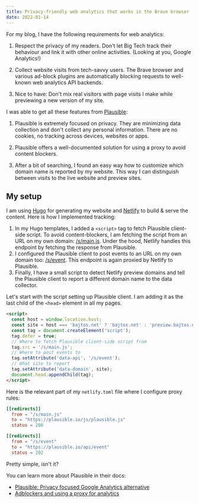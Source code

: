 ```yaml
---
title: Privacy-friendly web analytics that works in the Brave browser
date: 2022-01-14
---
```


For my blog, I have the following requirements for web analytics:

1. Respect the privacy of my readers. Don't let Big Tech track their behaviour
   and link it with other online activities. (Looking at you, Google Analytics!)

2. Collect website visits from tech-savvy users. The Brave browser and various
   ad-block plugins are automatically blocking requests to well-known web
   analytics API backends.

3. Nice to have: Don't mix real visitors with page visits I make while
   previewing a new version of my site.

I was able to get all these features from [Plausible](https://plausible.io/):

1. Plausible is extremely focused on privacy. They are minimizing data
   collection and don't collect any personal information. There are no cookies,
   no tracking across devices, websites or apps.

2. Plausible offers a well-documented solution for using a proxy to avoid
   content blockers.

3. After a bit of searching, I found an easy way how to customize which domain
   name is reported by my website. This way I can distinguish between visits to
   the live website and preview sites.

## My setup

I am using [Hugo](https://gohugo.io) for generating my website and
[Netlify](https://netlify.com) to build & serve the content. Here is how I
implemented tracking:

1. In my Hugo templates, I added a `<script>` tag to fetch Plausible client-side
   script. To avoid content-blockers, I am fetching the script from an URL on my
   own domain: [/s/main.js](/s/main.js). Under the hood, Netlify handles this
   endpoint by fetching the response from Plausible.
2. I configured the Plausible client to post events to an URL on my own domain
   too: [/s/event](/s/event). This endpoint is again proxied by Netlify to
   Plausible.
3. Finally, I have a small script to detect Netlify preview domains and tell the
   Plausible client to report a different domain name to the data collector.

Let's start with the script setting up Plausible client. I am adding it as the
last child of the `<head>` element in all my pages.

```html
<script>
  const host = window.location.host;
  const site = host === 'bajtos.net' ? 'bajtos.net' : 'preview.bajtos.net';
  const tag = document.createElement('script');
  tag.defer = true;
  // Where to fetch Plausible client-side script from
  tag.src = '/s/main.js';
  // Where to post events to
  tag.setAttribute('data-api', '/s/event');
  // What site to report
  tag.setAttribute('data-domain', site);
  document.head.appendChild(tag);
</script>
```

Here is the relevant part of my `netlify.toml` file where I configure proxy
rules:

```toml
[[redirects]]
  from = "/s/main.js"
  to = "https://plausible.io/js/plausible.js"
  status = 200

[[redirects]]
  from = "/s/event"
  to = "https://plausible.io/api/event"
  status = 202
```

Pretty simple, isn't it?

You can learn more about Plausible in their docs:

- [Plausible: Privacy focused Google Analytics alternative](https://plausible.io/privacy-focused-web-analytics)
- [Adblockers and using a proxy for analytics](https://plausible.io/docs/proxy/introduction)
